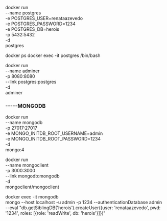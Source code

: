 docker run \
    --name postgres \
    -e POSTGRES_USER=renataazevedo \
    -e POSTGRES_PASSWORD=1234 \
    -e POSTGRES_DB=herois \
    -p 5432:5432 \
    -d \
    postgres

docker ps
docker exec -it postgres /bin/bash

docker run \
    --name adminer \
    -p 8080:8080 \
    --link postgres:postgres \
    -d \
    adminer

### -----MONGODB    
docker run \
    --name mongodb \
    -p 27017:27017 \
    -e MONGO_INITDB_ROOT_USERNAME=admin \
    -e MONGO_INITDB_ROOT_PASSWORD=1234 \
    -d \
    mongo:4

docker run \
    --name mongoclient \
    -p 3000:3000 \
    --link mongodb:mongodb \
    -d \
    mongoclient/mongoclient

docker exec -it mongodb \
    mongo --host localhost -u admin -p 1234 --authenticationDatabase admin \
    --eval "db.getSiblingDB('herois').createUser({user: 'renataazevedo', pwd: '1234', roles: [{role: 'readWrite', db: 'herois'}]})"